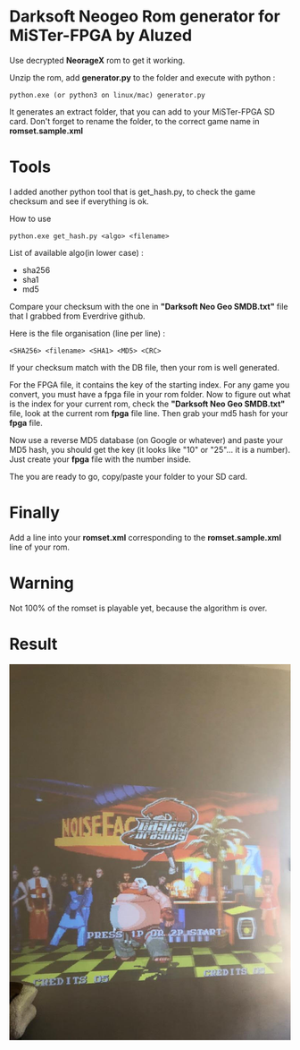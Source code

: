 # Darksoft Neogeo Rom generator for MiSTer-FPGA by Aluzed

Use decrypted **NeorageX** rom to get it working. 

Unzip the rom, add **generator.py** to the folder and execute with python : 
```
python.exe (or python3 on linux/mac) generator.py
```

It generates an extract folder, that you can add to your MiSTer-FPGA SD card.
Don't forget to rename the folder, to the correct game name in **romset.sample.xml**

# Tools

I added another python tool that is get_hash.py, to check the game checksum and see if everything is ok.

How to use 

```
python.exe get_hash.py <algo> <filename>
```

List of available algo(in lower case) : 
* sha256
* sha1 
* md5

Compare your checksum with the one in **"Darksoft Neo Geo SMDB.txt"** file that I grabbed from Everdrive github.

Here is the file organisation (line per line) : 
```
<SHA256> <filename> <SHA1> <MD5> <CRC>
```

If your checksum match with the DB file, then your rom is well generated.

For the FPGA file, it contains the key of the starting index. For any game you convert, you must have a fpga file in your rom folder. 
Now to figure out what is the index for your current rom, check the **"Darksoft Neo Geo SMDB.txt"** file, look at the current rom **fpga** file line.
Then grab your md5 hash for your **fpga** file. 

Now use a reverse MD5 database (on Google or whatever) and paste your MD5 hash, you should get the key (it looks like "10" or "25"... it is a number).
Just create your **fpga** file with the number inside.

The you are ready to go, copy/paste your folder to your SD card.

# Finally

Add a line into your **romset.xml** corresponding to the **romset.sample.xml** line of your rom.

# Warning

Not 100% of the romset is playable yet, because the algorithm is over.

# Result

![Me playing](https://raw.githubusercontent.com/aluzed/MiSTer-Neogeo-Rom-Decrypter/master/preview.jpg)
